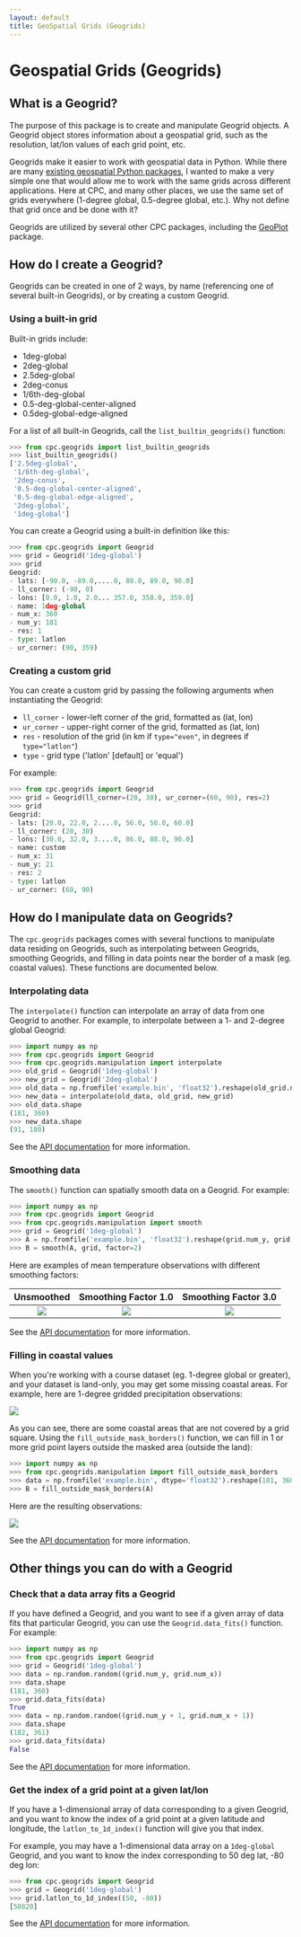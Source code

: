```yaml
---
layout: default
title: GeoSpatial Grids (Geogrids)
---
```


Geospatial Grids (Geogrids)
===========================

What is a Geogrid?
------------------

The purpose of this package is to create and manipulate Geogrid objects. A Geogrid object stores
information about a geospatial grid, such as the resolution, lat/lon values of each grid point, etc.

Geogrids make it easier to work with geospatial data in Python. While there are many [existing geospatial Python packages](https://github.com/SpatialPython/spatial_python/blob/master/packages.md), I wanted to make a very simple one that would allow me to work with the same grids across different applications. Here at CPC, and many other places, we use the same set of grids everywhere (1-degree global, 0.5-degree global, etc.). Why not define that grid once and be done with it?

Geogrids are utilized by several other CPC packages, including the [GeoPlot](../cpc.geoplot) package.

How do I create a Geogrid?
--------------------------

Geogrids can be created in one of 2 ways, by name (referencing one of several built-in Geogrids), or by creating a custom Geogrid.

### Using a built-in grid

Built-in grids include:

- 1deg-global
- 2deg-global
- 2.5deg-global
- 2deg-conus
- 1/6th-deg-global
- 0.5-deg-global-center-aligned
- 0.5deg-global-edge-aligned

For a list of all built-in Geogrids, call the `list_builtin_geogrids()` function:

```python
>>> from cpc.geogrids import list_builtin_geogrids
>>> list_builtin_geogrids()
['2.5deg-global',
 '1/6th-deg-global',
 '2deg-conus',
 '0.5-deg-global-center-aligned',
 '0.5-deg-global-edge-aligned',
 '2deg-global',
 '1deg-global']
```

You can create a Geogrid using a built-in definition like this:

```python
>>> from cpc.geogrids import Geogrid
>>> grid = Geogrid('1deg-global')
>>> grid
Geogrid:
- lats: [-90.0, -89.0,....0, 88.0, 89.0, 90.0]
- ll_corner: (-90, 0)
- lons: [0.0, 1.0, 2.0... 357.0, 358.0, 359.0]
- name: 1deg-global
- num_x: 360
- num_y: 181
- res: 1
- type: latlon
- ur_corner: (90, 359)
```

### Creating a custom grid

You can create a custom grid by passing the following arguments when instantiating the Geogrid:

- `ll_corner` - lower-left corner of the grid, formatted as (lat, lon)
- `ur_corner` - upper-right corner of the grid, formatted as (lat, lon)
- `res` - resolution of the grid (in km if `type="even"`, in degrees if `type="latlon"`)
- `type` - grid type ('latlon' [default] or 'equal')

For example:

```python
>>> from cpc.geogrids import Geogrid
>>> grid = Geogrid(ll_corner=(20, 30), ur_corner=(60, 90), res=2)
>>> grid
Geogrid:
- lats: [20.0, 22.0, 2....0, 56.0, 58.0, 60.0]
- ll_corner: (20, 30)
- lons: [30.0, 32.0, 3....0, 86.0, 88.0, 90.0]
- name: custom
- num_x: 31
- num_y: 21
- res: 2
- type: latlon
- ur_corner: (60, 90)
```

How do I manipulate data on Geogrids?
-------------------------------------

The `cpc.geogrids` packages comes with several functions to manipulate data residing on Geogrids, such as interpolating between Geogrids, smoothing Geogrids, and filling in data points near the border of a mask (eg. coastal values). These functions are documented below.

### Interpolating data

The `interpolate()` function can interpolate an array of data from one Geogrid to another. For example, to interpolate between a 1- and 2-degree global Geogrid:

```python
>>> import numpy as np
>>> from cpc.geogrids import Geogrid
>>> from cpc.geogrids.manipulation import interpolate
>>> old_grid = Geogrid('1deg-global')
>>> new_grid = Geogrid('2deg-global')
>>> old_data = np.fromfile('example.bin', 'float32').reshape(old_grid.num_y, old_grid.num_x)
>>> new_data = interpolate(old_data, old_grid, new_grid)
>>> old_data.shape
(181, 360)
>>> new_data.shape
(91, 180)
```

See the [API documentation](api/manipulation/#functions) for more information.

### Smoothing data

The `smooth()` function can spatially smooth data on a Geogrid. For example:

```python
>>> import numpy as np
>>> from cpc.geogrids import Geogrid
>>> from cpc.geogrids.manipulation import smooth
>>> grid = Geogrid('1deg-global')
>>> A = np.fromfile('example.bin', 'float32').reshape(grid.num_y, grid.num_x)
>>> B = smooth(A, grid, factor=2)
```

Here are examples of mean temperature observations with different smoothing factors:

| Unsmoothed      | Smoothing Factor 1.0 | Smoothing Factor 3.0 |
|:---------------:|:--------------------:|:--------------------:|
| ![][unsmoothed] |  ![][smoothed-1.0]   |   ![][smoothed-3.0]  |

[unsmoothed]: images/example-smoothing-unsmoothed.png
[smoothed-1.0]: images/example-smoothing-1.0.png
[smoothed-3.0]: images/example-smoothing-3.0.png

See the [API documentation](api/manipulation/#functions) for more information.

### Filling in coastal values

When you're working with a course dataset (eg. 1-degree global or greater), and your dataset is land-only, you may get some missing coastal areas. For example, here are 1-degree gridded precipitation observations:

![](images/example-fill_outside_mask_borders-before.png)

As you can see, there are some coastal areas that are not covered by a grid square. Using the `fill_outside_mask_borders()` function, we can fill in 1 or more grid point layers outside the masked area (outside the land):

```python
>>> import numpy as np
>>> from cpc.geogrids.manipulation import fill_outside_mask_borders
>>> data = np.fromfile('example.bin', dtype='float32').reshape(181, 360)
>>> B = fill_outside_mask_borders(A)
```

Here are the resulting observations:

![](images/example-fill_outside_mask_borders-after.png)

See the [API documentation](api/manipulation/#functions) for more information.

Other things you can do with a Geogrid
--------------------------------------

### Check that a data array fits a Geogrid

If you have defined a Geogrid, and you want to see if a given array of data fits that particular Geogrid, you can use the `Geogrid.data_fits()` function. For example:

```python
>>> import numpy as np
>>> from cpc.geogrids import Geogrid
>>> grid = Geogrid('1deg-global')
>>> data = np.random.random((grid.num_y, grid.num_x))
>>> data.shape
(181, 360)
>>> grid.data_fits(data)
True
>>> data = np.random.random((grid.num_y + 1, grid.num_x + 1))
>>> data.shape
(182, 361)
>>> grid.data_fits(data)
False
```

See the [API documentation](api/definition/#cpcgeogridsdefinitiongeogrid-objects) for more information.

### Get the index of a grid point at a given lat/lon

If you have a 1-dimensional array of data corresponding to a given Geogrid, and you want to know the index of a grid point at a given latitude and longitude, the `latlon_to_1d_index()` function will give you that index.

For example, you may have a 1-dimensional data array on a `1deg-global` Geogrid, and you want to know the index corresponding to 50 deg lat, -80 deg lon:

```python
>>> from cpc.geogrids import Geogrid
>>> grid = Geogrid('1deg-global')
>>> grid.latlon_to_1d_index((50, -80))
[50820]
```

See the [API documentation](#NEED-LINK-HERE) for more information.
